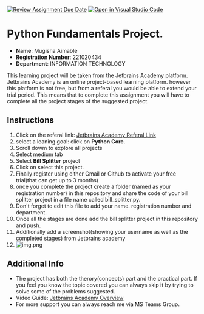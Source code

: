 [![Review Assignment Due Date](https://classroom.github.com/assets/deadline-readme-button-24ddc0f5d75046c5622901739e7c5dd533143b0c8e959d652212380cedb1ea36.svg)](https://classroom.github.com/a/pMuZC-b_)
[![Open in Visual Studio Code](https://classroom.github.com/assets/open-in-vscode-718a45dd9cf7e7f842a935f5ebbe5719a5e09af4491e668f4dbf3b35d5cca122.svg)](https://classroom.github.com/online_ide?assignment_repo_id=11322329&assignment_repo_type=AssignmentRepo)
# Python Fundamentals Project.

- **Name**: Mugisha Aimable
- **Registration Number**: 221020434
- **Department**: INFORMATION TECHNOLOGY


This learning project will be taken from the Jetbrains Academy platform.
Jetbrains Academy is an online project-based learning platform. however this platform is not free, but from a referal you would be able to extend your trial period.
This means that to complete this assignment you will have to complete all the project stages of the suggested project.

## Instructions
1. Click on the referal link: [Jetbrains Academy Referal Link](https://hyperskill.org/join/f940fa709)
2. select a leaning goal: click on **Python Core**.
3. Scroll dowm to explore all projects
4. Select medium tab
5. Select **Bill Splitter** project
6. Click on select this project.
7. Finally register using either Gmail or Github to activate your free trial(that can get up to 3 months)
8. once you complete the project create a folder (named as your registration number) in this repository and share the code of your bill splitter project in a file name called bill_splitter.py.
9. Don't forget to edit this file to add your name. registration number and department.
10. Once all the stages are done add the bill splitter project in this repository and push.
11. Additionally add a screenshot(showing your username as well as the completed stages) from Jetbrains academy
12. ![img.png](img.png)

## Additional Info
- The project has both the therory(concepts) part and the practical part. If you feel you know the topic covered you can always skip it by trying to solve some of the problems suggested.
- Video Guide: [Jetbrains Academy Overview](https://youtu.be/pkjgWftrCQw)
- For more support you can always reach me via MS Teams Group.



